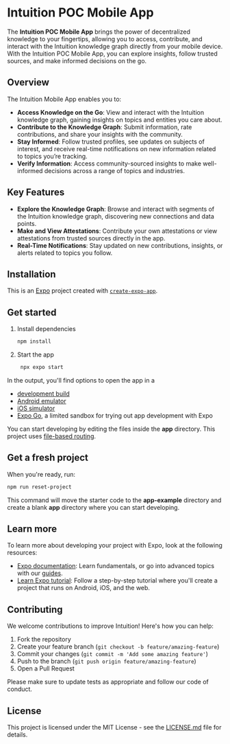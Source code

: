 # Intuition POC Mobile App

The **Intuition POC Mobile App** brings the power of decentralized knowledge to your fingertips, allowing you to access, contribute, and interact with the Intuition knowledge graph directly from your mobile device. With the Intuition POC Mobile App, you can explore insights, follow trusted sources, and make informed decisions on the go.

## Overview

The Intuition Mobile App enables you to:
- **Access Knowledge on the Go**: View and interact with the Intuition knowledge graph, gaining insights on topics and entities you care about.
- **Contribute to the Knowledge Graph**: Submit information, rate contributions, and share your insights with the community.
- **Stay Informed**: Follow trusted profiles, see updates on subjects of interest, and receive real-time notifications on new information related to topics you’re tracking.
- **Verify Information**: Access community-sourced insights to make well-informed decisions across a range of topics and industries.

## Key Features

- **Explore the Knowledge Graph**: Browse and interact with segments of the Intuition knowledge graph, discovering new connections and data points.
- **Make and View Attestations**: Contribute your own attestations or view attestations from trusted sources directly in the app.
- **Real-Time Notifications**: Stay updated on new contributions, insights, or alerts related to topics you follow.

## Installation



This is an [Expo](https://expo.dev) project created with [`create-expo-app`](https://www.npmjs.com/package/create-expo-app).

## Get started

1. Install dependencies

   ```bash
   npm install
   ```

2. Start the app

   ```bash
    npx expo start
   ```

In the output, you'll find options to open the app in a

- [development build](https://docs.expo.dev/develop/development-builds/introduction/)
- [Android emulator](https://docs.expo.dev/workflow/android-studio-emulator/)
- [iOS simulator](https://docs.expo.dev/workflow/ios-simulator/)
- [Expo Go](https://expo.dev/go), a limited sandbox for trying out app development with Expo

You can start developing by editing the files inside the **app** directory. This project uses [file-based routing](https://docs.expo.dev/router/introduction).

## Get a fresh project

When you're ready, run:

```bash
npm run reset-project
```

This command will move the starter code to the **app-example** directory and create a blank **app** directory where you can start developing.

## Learn more

To learn more about developing your project with Expo, look at the following resources:

- [Expo documentation](https://docs.expo.dev/): Learn fundamentals, or go into advanced topics with our [guides](https://docs.expo.dev/guides).
- [Learn Expo tutorial](https://docs.expo.dev/tutorial/introduction/): Follow a step-by-step tutorial where you'll create a project that runs on Android, iOS, and the web.


## Contributing

We welcome contributions to improve Intuition! Here's how you can help:

1. Fork the repository
2. Create your feature branch (`git checkout -b feature/amazing-feature`)
3. Commit your changes (`git commit -m 'Add some amazing feature'`)
4. Push to the branch (`git push origin feature/amazing-feature`)
5. Open a Pull Request

Please make sure to update tests as appropriate and follow our code of conduct.

## License

This project is licensed under the MIT License - see the [LICENSE.md](LICENSE.md) file for details.

